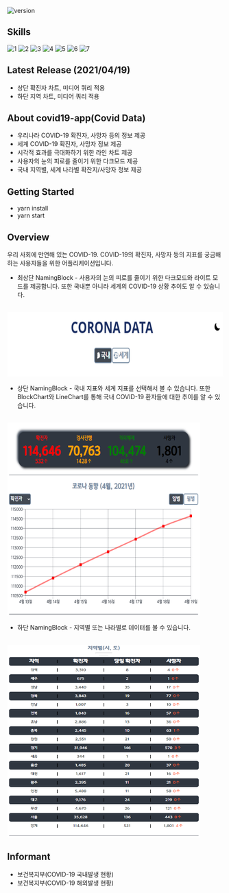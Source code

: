 ![version](https://img.shields.io/github/v/release/po4tion/covid19-app)

## Skills
![1](https://img.shields.io/badge/axios-0.21.1-green)
![2](https://img.shields.io/badge/chart.js-2.9.4-green)
![3](https://img.shields.io/badge/react--icons-4.2.0-green)
![4](https://img.shields.io/badge/react--redux-7.2.2-green)
![5](https://img.shields.io/badge/redux--actions-2.6.5-green)
![6](https://img.shields.io/badge/styled--components-5.2.1-green)
![7](https://img.shields.io/badge/-Atomic--Patterns-green)

## Latest Release (2021/04/19)

- 상단 확진자 차트, 미디어 쿼리 적용
- 하단 지역 차트, 미디어 쿼리 적용

## About covid19-app(Covid Data)

- 우리나라 COVID-19 확진자, 사망자 등의 정보 제공
- 세계 COVID-19 확진자, 사망자 정보 제공
- 시각적 효과를 극대화하기 위한 라인 차트 제공
- 사용자의 눈의 피로를 줄이기 위한 다크모드 제공
- 국내 지역별, 세계 나라별 확잔지/사망자 정보 제공

## Getting Started

- yarn install
- yarn start

## Overview

우리 사회에 만연해 있는 COVID-19.
COVID-19의 확진자, 사망자 등의 지표를 궁금해하는 사용자들을 위한 어플리케이션입니다.

- 최상단 NamingBlock - 사용자의 눈의 피로를 줄이기 위한 다크모드와 라이트 모드를 제공합니다. 또한 국내뿐 아니라 세계의 COVID-19 상황 추이도 알 수 있습니다.
<br />
<img src="/doc/images/CORONA_DATA_최상단.png" width="600px" height="150px" title="CORONA_DATA_상단" alt="COVID"></img><br/>

- 상단 NamingBlock - 국내 지표와 세계 지표를 선택해서 볼 수 있습니다. 또한 BlockChart와 LineChart를 통해 국내 COVID-19 환자들에 대한 추이를 알 수 있습니다.
<br />
<img src="/doc/images/CORONA_DATA_상단.png" width="450px" height="450px" title="CORONA_DATA_상단" alt="COVID"></img><br/>

- 하단 NamingBlock - 지역별 또는 나라별로 데이터를 볼 수 있습니다.
<br />
<img src="/doc/images/CORONA_DATA_하단.png" width="450px" height="450px" title="CORONA_DATA_하단" alt="COVID"></img><br/>


## Informant

- 보건복지부(COVID-19 국내발생 현황)
- 보건복지부(COVID-19 해외발생 현황)
